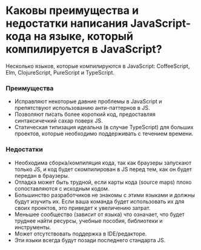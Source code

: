 Каковы преимущества и недостатки написания JavaScript-кода на языке, который компилируется в JavaScript?
=====================

Несколько языков, которые компилируются в JavaScript: CoffeeScript, Elm, ClojureScript, PureScript и TypeScript.

### Преимущества

* Исправляют некоторые давние проблемы в JavaScript и препятствуют использованию анти-паттернов в JS.
* Позволяют писать более короткий код, предоставляя синтаксичечкий сахар поверх JS.
* Статическая типизация идеальна (в случае TypeScript) для больших проектов, которые необходимо поддерживать с течением времени.

### Недостатки

* Необходима сборка/компиляция кода, так как браузеры запускают только JS, и код будет скомпилирован в JS перед тем, как он будет передан в браузеры.
* Отладка может быть трудной, если карты кода (source maps) плохо сопоставляются с исходным кодом.
* Большинство разработчиков не знакомы с этими языками и должны будут изучить их. Если ваша команда будет использовать их для своих проектов, это приведет к увеличению затрат.
* Меньшее сообщество (зависит от языка) что означает, что будет труднее найти ресурсы, учебные пособия, библиотеки и инструменты.
* Может отсутствовать поддержка в IDE/редакторе.
* Эти языки всегда будут позади последнего стандарта JS.
